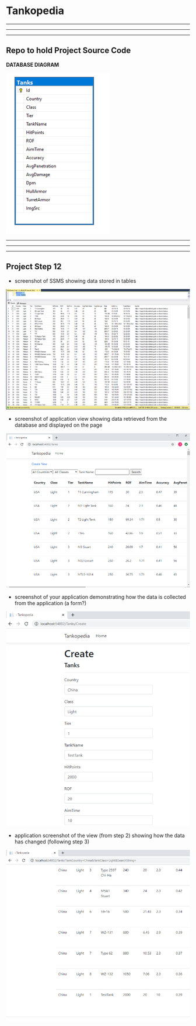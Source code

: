 # Tankopedia

***
***
***

## Repo to hold Project Source Code 

**DATABASE DIAGRAM**

![DBDiagram](https://github.com/JacobJones6154/WOTCONSOLEPROJECT/blob/master/Assets/db.PNG)

***
***
***

## Project Step 12 ##

* screenshot of SSMS showing data stored in tables

![dbdata](https://github.com/JacobJones6154/WOTCONSOLEPROJECT/blob/master/Assets/ssmsdata.PNG)

* screenshot of application view showing data retrieved from the database and displayed on the page

![retreieved](https://github.com/JacobJones6154/WOTCONSOLEPROJECT/blob/master/Assets/Datatable.PNG)

* screenshot of your application demonstrating how the data is collected from the application (a form?)

![create](https://github.com/JacobJones6154/WOTCONSOLEPROJECT/blob/master/Assets/create.PNG)

* application screenshot of the view (from step 2) showing how the data has changed (following step 3)

![changed](https://github.com/JacobJones6154/WOTCONSOLEPROJECT/blob/master/Assets/inserted.PNG)


